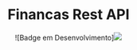 <h1 align="center"> Financas Rest API </h1>

<p align="center">
![Badge em Desenvolvimento]<img src="http://img.shields.io/static/v1?label=STATUS&message=EM%20DESENVOLVIMENTO&color=GREEN&style=for-the-badge"/>
</p>



